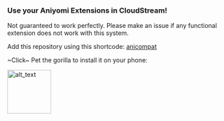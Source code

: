 ### Use your Aniyomi Extensions in CloudStream!
Not guaranteed to work perfectly. Please make an issue if any functional extension does not work with this system.

Add this repository using this shortcode: [anicompat](https://raw.githubusercontent.com/CranberrySoup/AniyomiCompatExtension/master/repo.json)

~Click~ Pet the gorilla to install it on your phone:

[<img alt="alt_text" width="100px" src="https://discord.com/assets/e8b3b5a31c0a3c541960bd3ddccc538f.svg"/>](https://self-similarity.github.io/http-protocol-redirector?r=cloudstreamrepo://raw.githubusercontent.com/CranberrySoup/AniyomiCompatExtension/master/repo.json)
